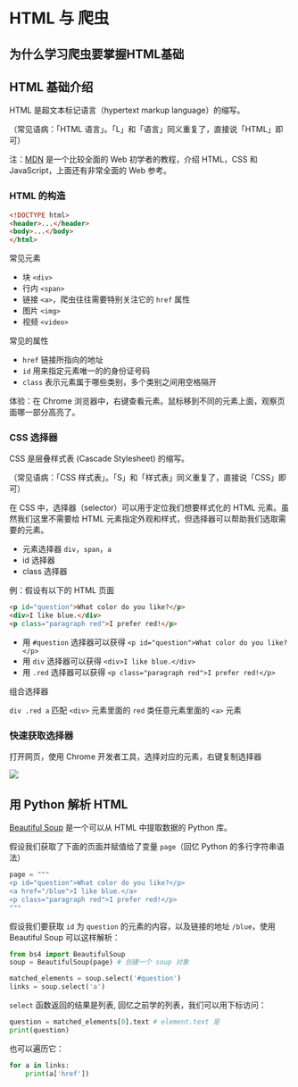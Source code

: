 # HTML 与 爬虫

## 为什么学习爬虫要掌握HTML基础



## HTML 基础介绍

HTML 是超文本标记语言（hypertext markup language）的缩写。

（常见语病：「HTML 语言」。「L」和「语言」同义重复了，直接说「HTML」即可）

注：[MDN](https://developer.mozilla.org/zh-CN/docs/Learn) 是一个比较全面的 Web 初学者的教程，介绍 HTML，CSS 和 JavaScript，上面还有非常全面的 Web 参考。

### HTML 的构造

```html
<!DOCTYPE html>
<header>...</header>
<body>...</body>
</html>
```

常见元素

- 块 `<div>`
- 行内 `<span>`
- 链接 `<a>`，爬虫往往需要特别关注它的 `href` 属性
- 图片 `<img>`
- 视频 `<video>`

常见的属性

- `href` 链接所指向的地址
- `id` 用来指定元素唯一的的身份证号码
- `class` 表示元素属于哪些类别，多个类别之间用空格隔开

体验：在 Chrome 浏览器中，右键查看元素。鼠标移到不同的元素上面，观察页面哪一部分高亮了。

### CSS 选择器

CSS 是层叠样式表 (Cascade Stylesheet) 的缩写。

（常见语病：「CSS 样式表」。「S」和「样式表」同义重复了，直接说「CSS」即可）

在 CSS 中，选择器（selector）可以用于定位我们想要样式化的 HTML 元素。虽然我们这里不需要给 HTML 元素指定外观和样式，但选择器可以帮助我们选取需要的元素。

- 元素选择器 `div`，`span`，`a`
- id 选择器
- class 选择器

例：假设有以下的 HTML 页面

```html
<p id="question">What color do you like?</p>
<div>I like blue.</div>
<p class="paragraph red">I prefer red!</p>
```

- 用 `#question` 选择器可以获得 `<p id="question">What color do you like?</p>`
- 用 `div` 选择器可以获得 `<div>I like blue.</div>`
- 用 `.red` 选择器可以获得 `<p class="paragraph red">I prefer red!</p>`

组合选择器

`div .red a` 匹配 `<div>` 元素里面的 `red` 类任意元素里面的 `<a>` 元素

### 快速获取选择器

打开网页，使用 Chrome 开发者工具，选择对应的元素，右键复制选择器

![](https://ws4.sinaimg.cn/large/006tNbRwgy1fwg9c1zimaj31em0msdka.jpg)



## 用 Python 解析 HTML

[Beautiful Soup](https://www.crummy.com/software/BeautifulSoup/bs4/doc.zh/) 是一个可以从 HTML 中提取数据的 Python 库。

假设我们获取了下面的页面并赋值给了变量 `page`（回忆 Python 的多行字符串语法）

```python
page = """
<p id="question">What color do you like?</p>
<a href="/blue">I like blue.</a>
<p class="paragraph red">I prefer red!</p>
"""
```

假设我们要获取 `id` 为 `question` 的元素的内容，以及链接的地址 `/blue`，使用 Beautiful Soup 可以这样解析：

```python
from bs4 import BeautifulSoup
soup = BeautifulSoup(page) # 创建一个 soup 对象

matched_elements = soup.select('#question')
links = soup.select('a')
```

`select` 函数返回的结果是列表, 回忆之前学的列表，我们可以用下标访问：

```python
question = matched_elements[0].text # element.text 是
print(question)
```

也可以遍历它：

```python
for a in links:
    print(a['href'])
```
